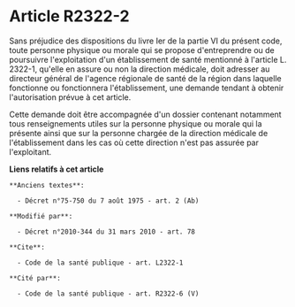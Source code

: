 # Article R2322-2

Sans préjudice des dispositions du livre Ier de la partie VI du présent code, toute personne physique ou morale qui se
propose d'entreprendre ou de poursuivre l'exploitation d'un établissement de santé mentionné à l'article L. 2322-1, qu'elle
en assure ou non la direction médicale, doit adresser au directeur général de l'agence régionale de santé de la région dans
laquelle fonctionne ou fonctionnera l'établissement, une demande tendant à obtenir l'autorisation prévue à cet article. 

Cette demande doit être accompagnée d'un dossier contenant notamment tous renseignements utiles sur la personne physique ou
morale qui la présente ainsi que sur la personne chargée de la direction médicale de l'établissement dans les cas où cette
direction n'est pas assurée par l'exploitant.

**Liens relatifs à cet article**

	**Anciens textes**:

	  - Décret n°75-750 du 7 août 1975 - art. 2 (Ab)

	**Modifié par**:

	  - Décret n°2010-344 du 31 mars 2010 - art. 78

	**Cite**:

	  - Code de la santé publique - art. L2322-1

	**Cité par**:

	  - Code de la santé publique - art. R2322-6 (V)

